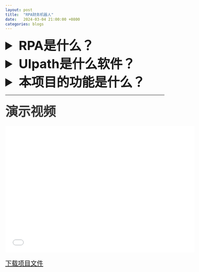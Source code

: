 ```yaml
---
layout: post
title:  "RPA财务机器人"
date:   2024-03-04 21:00:00 +0800
categories: blogs
---
```

<style>
  ptitle, summary {
    font-size: 40px; 
    font-weight: bold;
  }

  p {
    font-size: 20px;
    color: #333;
    margin-bottom: 20px;
  }
</style>

<details>
    <summary>RPA是什么？</summary>
    <p>RPA（Robotic Process Automation）是一种自动化技术，利用软件机器人或“机器人软件”执行重复性任务、处理数据、触发响应并执行标准操作。本项目采用UIpath这一软件将一系列人工操作编入了计算机程序中来达到重复执行的目的。</p>
</details>

<details>
    <summary>UIpath是什么软件？</summary>
    <p>RPA(Robotic Process Automation)中文全称为机器人流程自动化, 以自动化软件作为虚拟劳动力，依据预先设定好的程序与现有系统进行交互，并完成预期的任务。</p>
    <p>通过RPA软件编写的“机器人”程序, 可以捕捉并模拟我们日常的键盘、鼠标操作等人机交互行为，它们可以完成识别、触发、通信、文本生成等任务，自动执行重复性的业务流程。</p>
    <p>RPA是目前最受欢迎的人工智能应用技术之一，因为它允许企业在原有业务系统之上进行业务流程自动化的部署，对原有系统无需任何改造，是一种非侵入式技术。</p>
    <p>而UiPath, 是RPA领域比较受欢迎的软件之一（还有：Automation anywhere，blue prism等）。RPA能够帮助公司更好、更快、更可靠地开展业务。它还能让雇员从重复枯燥的工作中解放出来。这一技术正在改变我们对工作的认知以及我们开展工作的方式。</p>
</details>

<details>
    <summary>本项目的功能是什么？</summary>
    <p>本项目使用了UIpath的流程功能，结合excel表格中的杜邦分析法模板，让程序为您从深交所中按照筛选的条件抓取公司报表，并且从报表中自动定位到需要的财务指标，然后根据杜邦分析法模板生成出对应报表的杜邦分析表格。</p>
    <img src="../../../../images/dupont.png" alt="杜邦分析计算表格模板">
    <center><p>杜邦分析计算表格模板</p></center>
    <img src="../../../../images/dupont-1.png" alt="杜邦分析计算表格填入示例">
    <center><p>杜邦分析计算表格填入示例</p></center>
    <img src="../../../../images/dupont-2.png" alt="杜邦分析计算表格填入示例">
    <center><p>杜邦分析展示图示例</p></center>
</details>

---
<ptitle>演示视频</ptitle>
<iframe src="//player.bilibili.com/player.html?aid=1801133700&bvid=BV1Mt42187Lc&cid=1454321281&p=1" width="600" height="400" scrolling="no" border="1" frameborder="yes" framespacing="0" allowfullscreen="true"></iframe>


<a href="../../../../downloads/RPA财务机器人.zip" download>下载项目文件</a>

